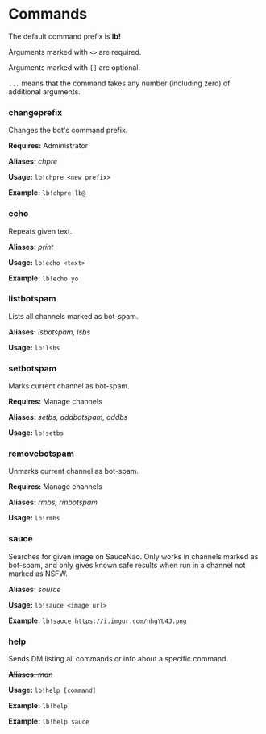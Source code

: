 # Commands

The default command prefix is **lb!**

Arguments marked with `<>` are required.

Arguments marked with `[]` are optional.

`...` means that the command takes any number (including zero) of additional arguments.

### changeprefix
Changes the bot's command prefix.

**Requires:** Administrator

**Aliases:** *chpre*

**Usage:** `lb!chpre <new prefix>`

**Example:** `lb!chpre lb@` 

### echo
Repeats given text.

**Aliases:** *print*

**Usage:** `lb!echo <text>`

**Example:** `lb!echo yo`

### listbotspam
Lists all channels marked as bot-spam.

**Aliases:** *lsbotspam, lsbs*

**Usage:** `lb!lsbs`

### setbotspam
Marks current channel as bot-spam.

**Requires:** Manage channels

**Aliases:** *setbs, addbotspam, addbs*

**Usage:** `lb!setbs`

### removebotspam
Unmarks current channel as bot-spam.

**Requires:** Manage channels

**Aliases:** *rmbs, rmbotspam*

**Usage:** `lb!rmbs`

### sauce
Searches for given image on SauceNao. Only works in channels marked as bot-spam, and only gives known safe results when run in a channel not marked as NSFW.

**Aliases:** *source*

**Usage:** `lb!sauce <image url>`

**Example:** `lb!sauce https://i.imgur.com/nhgYU4J.png`

### help
Sends DM listing all commands or info about a specific command.

~~**Aliases:** *man*~~

**Usage:** `lb!help [command]`

**Example:** `lb!help`

**Example:** `lb!help sauce`
